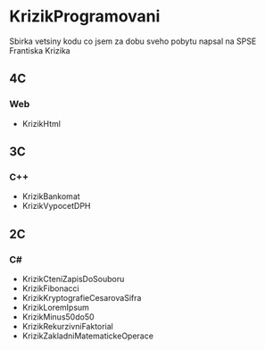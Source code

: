 # KrizikProgramovani
Sbirka vetsiny kodu co jsem za dobu sveho pobytu napsal na SPSE Frantiska Krizika

## 4C
### Web
* KrizikHtml

## 3C
### C++
* KrizikBankomat
* KrizikVypocetDPH

## 2C
### C#
* KrizikCteniZapisDoSouboru
* KrizikFibonacci
* KrizikKryptografieCesarovaSifra
* KrizikLoremIpsum
* KrizikMinus50do50
* KrizikRekurzivniFaktorial
* KrizikZakladniMatematickeOperace
